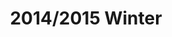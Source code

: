 ---
layout: post
title: 2014/2015 Winter
category: playlists
rdio: http://rd.io/x/QXaYuDPkh_Q/
image: http://katydecorah.com/img/playlists/2014-2015-winter.png
feed: nah
redirect_from: /playlists/2015/03/20/winter/
permalink: /playlists/2015/winter/ 
---